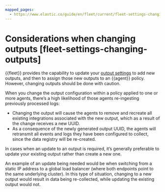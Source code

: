 ```yaml
---
mapped_pages:
  - https://www.elastic.co/guide/en/fleet/current/fleet-settings-changing-outputs.html
---
```


# Considerations when changing outputs [fleet-settings-changing-outputs]

{{fleet}} provides the capability to update your [output settings](/reference/ingestion-tools/fleet/fleet-settings.md#output-settings) to add new outputs, and then to assign those new outputs to an {{agent}} policy. However, changing outputs should be done with caution.

When you change the output configuration within a policy applied to one or more agents, there’s a high likelihood of those agents re-ingesting previously processed logs:

* Changing the output will cause the agents to remove and recreate all existing integrations associated with the new output, which as a result of the change receives a new UUID.
* As a consequence of the newly generated output UUID, the agents will retransmit all events and logs they have been configured to collect, since the data registry will be re-created.

In cases when an update to an output is required, it’s generally preferable to update your existing output rather than create a new one.

An example of an update being needed would be when switching from a static IP address to a global load balancer (where both endpoints point to the same underlying cluster). In this type of situation, changing to a new output would result in data being re-collected, while updating the existing output would not.

